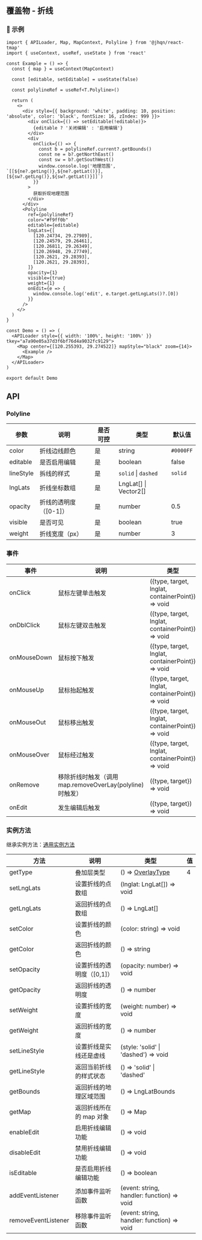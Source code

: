 ## 覆盖物 - 折线

### 🔨 示例
```tsx
import { APILoader, Map, MapContext, Polyline } from '@jhqn/react-tmap'
import { useContext, useRef, useState } from 'react'

const Example = () => {
  const { map } = useContext(MapContext)

  const [editable, setEditable] = useState(false)

  const polylineRef = useRef<T.Polyline>()

  return (
    <>
      <div style={{ background: 'white', padding: 10, position: 'absolute', color: 'black', fontSize: 16, zIndex: 999 }}>
        <div onClick={() => setEditable(!editable)}>
          {editable ? '关闭编辑' : '启用编辑'}
        </div>
        <div
          onClick={() => {
            const b = polylineRef.current?.getBounds()
            const ne = b?.getNorthEast()
            const sw = b?.getSouthWest()
            window.console.log('地理范围', `[[${ne?.getLng()},${ne?.getLat()}],[${sw?.getLng()},${sw?.getLat()}]]`)
          }}
        >
          获取折现地理范围
        </div>
      </div>
      <Polyline
        ref={polylineRef}
        color="#f9ff0b"
        editable={editable}
        lngLats={[
          [120.24734, 29.27989],
          [120.24579, 29.26461],
          [120.26811, 29.26349],
          [120.26948, 29.27749],
          [120.2621, 29.28393],
          [120.2621, 29.28393],
        ]}
        opacity={1}
        visible={true}
        weight={1}
        onEdit={e => {
          window.console.log('edit', e.target.getLngLats()?.[0])
        }}
      />
    </>
  )
}

const Demo = () => (
  <APILoader style={{ width: '100%', height: '100%' }} tkey="a7a90e05a37d3f6bf76d4a9032fc9129">
    <Map center={[120.255393, 29.274522]} mapStyle="black" zoom={14}>
      <Example />
    </Map>
  </APILoader>
)

export default Demo
```

## API

### Polyline

| 参数      | 说明                  | 是否可控 | 类型                  | 默认值    |
| --------- | --------------------- | -------- | --------------------- | --------- |
| color     | 折线边线颜色          | 是       | string                | `#0000FF` |
| editable  | 是否启用编辑          | 是       | boolean               | false     |
| lineStyle | 拆线的样式            | 是       | `solid` \| `dashed`   | `solid`   |
| lngLats   | 折线坐标数组          | 是       | LngLat[] \| Vector2[] |           |
| opacity   | 折线的透明度（[0-1]） | 是       | number                | 0.5       |
| visible   | 是否可见              | 是       | boolean               | true      |
| weight    | 折线宽度（px）        | 是       | number                | 3         |

### 事件

| 事件        | 说明                                                    | 类型                                             |
| ----------- | ------------------------------------------------------- | ------------------------------------------------ |
| onClick     | 鼠标左键单击触发                                        | ({type, target, lnglat, containerPoint}) => void |
| onDblClick  | 鼠标左键双击触发                                        | ({type, target, lnglat, containerPoint}) => void |
| onMouseDown | 鼠标按下触发                                            | ({type, target, lnglat, containerPoint}) => void |
| onMouseUp   | 鼠标抬起触发                                            | ({type, target, lnglat, containerPoint}) => void |
| onMouseOut  | 鼠标移出触发                                            | ({type, target, lnglat, containerPoint}) => void |
| onMouseOver | 鼠标经过触发                                            | ({type, target, lnglat, containerPoint}) => void |
| onRemove    | 移除折线时触发（调用map.removeOverLay(polyline)时触发） | ({type, target}) => void                         |
| onEdit      | 发生编辑后触发                                          | ({type, target}) => void                         |

### 实例方法

继承实例方法：[通用实例方法](/packages/react/src/overlay/index.zh-CN.md#实例方法)

| 方法                | 说明                      | 类型                                                                        | 值  |
| ------------------- | ------------------------- | --------------------------------------------------------------------------- | --- |
| getType             | 叠加层类型                | () => [OverlayType](/packages/react/src/overlay/index.zh-CN.md#overlaytype) | 4   |
| setLngLats          | 设置折线的点数组          | (lnglat: LngLat[]) => void                                                  |     |
| getLngLats          | 返回折线的点数组          | () => LngLat[]                                                              |     |
| setColor            | 设置折线的颜色            | (color: string) => void                                                     |     |
| getColor            | 返回折线的颜色            | () => string                                                                |     |
| setOpacity          | 设置折线的透明度（[0,1]） | (opacity: number) => void                                                   |     |
| getOpacity          | 返回折线的透明度          | () => number                                                                |     |
| setWeight           | 设置折线的宽度            | (weight: number) => void                                                    |     |
| getWeight           | 返回折线的宽度            | () => number                                                                |     |
| setLineStyle        | 设置折线是实线还是虚线    | (style: 'solid' \| 'dashed') => void                                        |     |
| getLineStyle        | 返回当前折线的样式状态    | () => 'solid' \| 'dashed'                                                   |     |
| getBounds           | 返回折线的地理区域范围    | () => LngLatBounds                                                          |     |
| getMap              | 返回折线所在的 map 对象   | () => Map                                                                   |     |
| enableEdit          | 启用折线编辑功能          | () => void                                                                  |     |
| disableEdit         | 禁用折线编辑功能          | () => void                                                                  |     |
| isEditable          | 是否启用折线编辑功能      | () => boolean                                                               |     |
| addEventListener    | 添加事件监听函数          | (event: string, handler: function) => void                                  |     |
| removeEventListener | 移除事件监听函数          | (event: string, handler: function) => void                                  |     |
